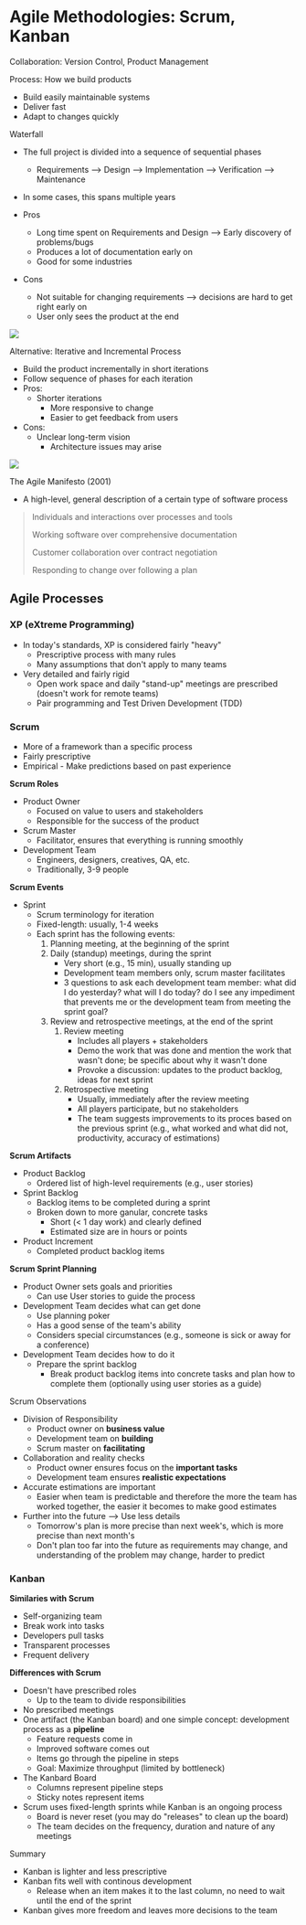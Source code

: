 # Agile Methodologies: Scrum, Kanban

Collaboration: Version Control, Product Management

Process: How we build products

* Build easily maintainable systems
* Deliver fast
* Adapt to changes quickly

Waterfall

* The full project is divided into a sequence of sequential phases
  * Requirements --&gt; Design --&gt; Implementation --&gt; Verification --&gt; Maintenance
* In some cases, this spans multiple years
* Pros
  * Long time spent on Requirements and Design --&gt; Early discovery of problems/bugs
  * Produces a lot of documentation early on
  * Good for some industries
* Cons

  * Not suitable for changing requirements --&gt; decisions are hard to get right early on
  * User only sees the product at the end

![](.gitbook/assets/image%20%284%29.png)

Alternative: Iterative and Incremental Process

* Build the product incrementally in short iterations
* Follow sequence of phases for each iteration
* Pros:
  * Shorter iterations
    * More responsive to change
    * Easier to get feedback from users
* Cons:
  * Unclear long-term vision
    * Architecture issues may arise

![](.gitbook/assets/image%20%283%29.png)

The Agile Manifesto \(2001\)

* A high-level, general description of a certain type of software process

> Individuals and interactions over processes and tools
>
> Working software over comprehensive documentation
>
> Customer collaboration over contract negotiation
>
> Responding to change over following a plan

## Agile Processes

### XP \(eXtreme Programming\)

* In today's standards, XP is considered fairly "heavy"
  * Prescriptive process with many rules
  * Many assumptions that don't apply to many teams
* Very detailed and fairly rigid
  * Open work space and daily "stand-up" meetings are prescribed \(doesn't work for remote teams\)
  * Pair programming and Test Driven Development \(TDD\)

### Scrum

* More of a framework than a specific process
* Fairly prescriptive
* Empirical - Make predictions based on past experience

**Scrum Roles**

* Product Owner
  * Focused on value to users and stakeholders
  * Responsible for the success of the product
* Scrum Master
  * Facilitator, ensures that everything is running smoothly
* Development Team
  * Engineers, designers, creatives, QA, etc.
  * Traditionally, 3-9 people

**Scrum Events**

* Sprint
  * Scrum terminology for iteration
  * Fixed-length: usually, 1-4 weeks
  * Each sprint has the following events:
    1. Planning meeting, at the beginning of the sprint
    2. Daily \(standup\) meetings, during the sprint
       * Very short \(e.g., 15 min\), usually standing up
       * Development team members only, scrum master facilitates
       * 3 questions to ask each development team member: what did I do yesterday? what will I do today? do I see any impediment that prevents me or the development team from meeting the sprint goal?
    3. Review and retrospective meetings, at the end of the sprint
       1. Review meeting
          * Includes all players + stakeholders
          * Demo the work that was done and mention the work that wasn't done; be specific about why it wasn't done
          * Provoke a discussion: updates to the product backlog, ideas for next sprint
       2. Retrospective meeting
          * Usually, immediately after the review meeting
          * All players participate, but no stakeholders
          * The team suggests improvements to its proces based on the previous sprint \(e.g., what worked and what did not, productivity, accuracy of estimations\)

**Scrum Artifacts**

* Product Backlog
  * Ordered list of high-level requirements \(e.g., user stories\)
* Sprint Backlog
  * Backlog items to be completed during a sprint
  * Broken down to more ganular, concrete tasks
    * Short \(&lt; 1 day work\) and clearly defined
    * Estimated size are in hours or points
* Product Increment
  * Completed product backlog items

**Scrum Sprint Planning**

* Product Owner sets goals and priorities
  * Can use User stories to guide the process
* Development Team decides what can get done
  * Use planning poker
  * Has a good sense of the team's ability
  * Considers special circumstances \(e.g., someone is sick or away for a conference\)
* Development Team decides how to do it
  * Prepare the sprint backlog
    * Break product backlog items into concrete tasks and plan how to complete them \(optionally using user stories as a guide\)

Scrum Observations

* Division of Responsibility
  * Product owner on **business value**
  * Development team on **building**
  * Scrum master on **facilitating**
* Collaboration and reality checks
  * Product owner ensures focus on the **important tasks**
  * Development team ensures **realistic expectations**
* Accurate estimations are important
  * Easier when team is predictable and therefore the more the team has worked together, the easier it becomes to make good estimates
* Further into the future --&gt; Use less details
  * Tomorrow's plan is more precise than next week's, which is more precise than next month's
  * Don't plan too far into the future as requirements may change, and understanding of the problem may change, harder to predict

### Kanban

**Similaries with Scrum**

* Self-organizing team
* Break work into tasks
* Developers pull tasks
* Transparent processes
* Frequent delivery

**Differences with Scrum**

* Doesn't have prescribed roles
  * Up to the team to divide responsibilities
* No prescribed meetings
* One artifact \(the Kanban board\) and one simple concept: development process as a **pipeline**
  * Feature requests come in
  * Improved software comes out
  * Items go through the pipeline in steps
  * Goal: Maximize throughput \(limited by bottleneck\)
* The Kanbard Board
  * Columns represent pipeline steps
  * Sticky notes represent items
* Scrum uses fixed-length sprints while Kanban is an ongoing process
  * Board is never reset \(you may do "releases" to clean up the board\)
  * The team decides on the frequency, duration and nature of any meetings

Summary

* Kanban is lighter and less prescriptive
* Kanban fits well with continous development
  * Release when an item makes it to the last column, no need to wait until the end of the sprint
* Kanban gives more freedom and leaves more decisions to the team



